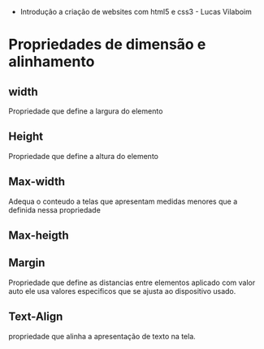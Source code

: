 * Introdução a criação de websites com html5 e css3 - Lucas Vilaboim

# Propriedades de dimensão e alinhamento

## width

Propriedade que define a largura do elemento

## Height

Propriedade que define a altura do elemento

## Max-width

Adequa o conteudo a telas que apresentam medidas menores que a definida nessa propriedade

## Max-heigth

## Margin

Propriedade que define as distancias entre elementos aplicado com valor auto ele usa valores especificos que se ajusta ao dispositivo usado.

## Text-Align

propriedade que alinha a apresentação de texto na tela.